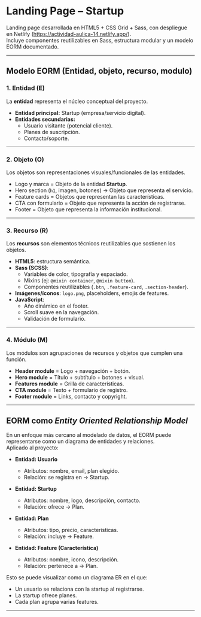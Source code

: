 #  Landing Page – Startup

Landing page desarrollada en HTML5 + CSS Grid + Sass, con despliegue en Netlify (https://actividad-aulica-14.netlify.app/).  
Incluye componentes reutilizables en Sass, estructura modular y un modelo EORM documentado.

---

##  Modelo EORM (Entidad, objeto, recurso, modulo)

### 1. Entidad (E)
La **entidad** representa el núcleo conceptual del proyecto.  
- **Entidad principal:** Startup (empresa/servicio digital).  
- **Entidades secundarias:**  
  - Usuario visitante (potencial cliente).  
  - Planes de suscripción.  
  - Contacto/soporte.  

---

### 2. Objeto (O)
Los objetos son representaciones visuales/funcionales de las entidades.  
- Logo y marca = Objeto de la entidad **Startup**.  
- Hero section (`h1`, imagen, botones) → Objeto que representa el servicio.  
- Feature cards = Objetos que representan las características.  
- CTA con formulario = Objeto que representa la acción de registrarse.  
- Footer = Objeto que representa la información institucional.  

---

### 3. Recurso (R)
Los **recursos** son elementos técnicos reutilizables que sostienen los objetos.  
- **HTML5**: estructura semántica.  
- **Sass (SCSS)**:  
  - Variables de color, tipografía y espaciado.  
  - Mixins (ej: `@mixin container`, `@mixin button`).  
  - Componentes reutilizables (`.btn`, `.feature-card`, `.section-header`).  
- **Imágenes/íconos**: `logo.png`, placeholders, emojis de features.  
- **JavaScript**:  
  - Año dinámico en el footer.  
  - Scroll suave en la navegación.  
  - Validación de formulario.  

---

### 4. Módulo (M)
Los módulos son agrupaciones de recursos y objetos que cumplen una función.  
- **Header module** = Logo + navegación + botón.  
- **Hero module** = Título + subtítulo + botones + visual.  
- **Features module** = Grilla de características.  
- **CTA module** = Texto + formulario de registro.  
- **Footer module** = Links, contacto y copyright.  

---
## EORM como *Entity Oriented Relationship Model* 

En un enfoque más cercano al modelado de datos, el EORM puede representarse como un diagrama de entidades y relaciones.  
Aplicado al proyecto:  

- **Entidad: Usuario**  
  - Atributos: nombre, email, plan elegido.  
  - Relación: se registra en → Startup.  

- **Entidad: Startup**  
  - Atributos: nombre, logo, descripción, contacto.  
  - Relación: ofrece → Plan.  

- **Entidad: Plan**  
  - Atributos: tipo, precio, características.  
  - Relación: incluye → Feature.  

- **Entidad: Feature (Característica)**  
  - Atributos: nombre, icono, descripción.  
  - Relación: pertenece a → Plan.  

 Esto se puede visualizar como un diagrama ER en el que:  
- Un usuario se relaciona con la startup al registrarse.  
- La startup ofrece planes.  
- Cada plan agrupa varias features.  

---
